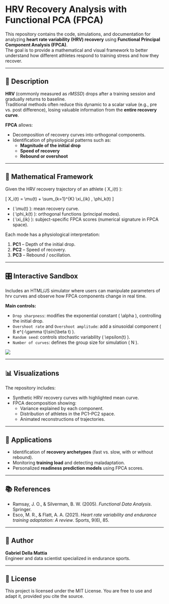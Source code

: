 # HRV Recovery Analysis with Functional PCA (FPCA)

This repository contains the code, simulations, and documentation for analyzing **heart rate variability (HRV) recovery** using **Functional Principal Component Analysis (FPCA)**.  
The goal is to provide a mathematical and visual framework to better understand how different athletes respond to training stress and how they recover.

---

## 📖 Description
**HRV** (commonly measured as *rMSSD*) drops after a training session and gradually returns to baseline.  
Traditional methods often reduce this dynamic to a scalar value (e.g., pre vs. post difference), losing valuable information from the **entire recovery curve**.  

**FPCA** allows:
- Decomposition of recovery curves into orthogonal components.
- Identification of physiological patterns such as:
  - **Magnitude of the initial drop**
  - **Speed of recovery**
  - **Rebound or overshoot**

---

## 🧮 Mathematical Framework
Given the HRV recovery trajectory of an athlete \( X_i(t) \):

\[
X_i(t) = \mu(t) + \sum_{k=1}^{K} \xi_{ik} \, \phi_k(t)
\]

- \( \mu(t) \): mean recovery curve.  
- \( \phi_k(t) \): orthogonal functions (principal modes).  
- \( \xi_{ik} \): subject-specific FPCA scores (numerical signature in FPCA space).  

Each mode has a physiological interpretation:
1. **PC1** – Depth of the initial drop.  
2. **PC2** – Speed of recovery.  
3. **PC3** – Rebound / oscillation.  

---

## 🎛️ Interactive Sandbox
Includes an HTML/JS simulator where users can manipulate parameters of hrv curves and observe how FPCA components change in real time.

**Main controls:**
- `Drop sharpness`: modifies the exponential constant \( \alpha \), controlling the initial drop.  
- `Overshoot rate` and `Overshoot amplitude`: add a sinusoidal component \( B e^{-\gamma t}\sin(\beta t) \).  
- `Random seed`: controls stochastic variability \( \epsilon(t) \).  
- `Number of curves`: defines the group size for simulation \( N \).  

<a href="https://enydog.github.io/HRV-Recovery-FPCA/" target="_blank">
  <img src="https://img.shields.io/badge/Open-Sandbox-blue?style=for-the-badge">
</a>
 
---

## 📊 Visualizations
The repository includes:
- Synthetic HRV recovery curves with highlighted mean curve.  
- FPCA decomposition showing:
  - Variance explained by each component.  
  - Distribution of athletes in the PC1–PC2 space.  
  - Animated reconstructions of trajectories.  

---

## 🚀 Applications
- Identification of **recovery archetypes** (fast vs. slow, with or without rebound).  
- Monitoring **training load** and detecting maladaptation.  
- Personalized **readiness prediction models** using FPCA scores.  

---

## 📚 References
- Ramsay, J. O., & Silverman, B. W. (2005). *Functional Data Analysis*. Springer.  
- Esco, M. R., & Flatt, A. A. (2021). *Heart rate variability and endurance training adaptation: A review*. Sports, 9(6), 85.  

---

## 👤 Author
**Gabriel Della Mattia**  
Engineer and data scientist specialized in endurance sports.  

---

## 📄 License
This project is licensed under the MIT License. You are free to use and adapt it, provided you cite the source.

